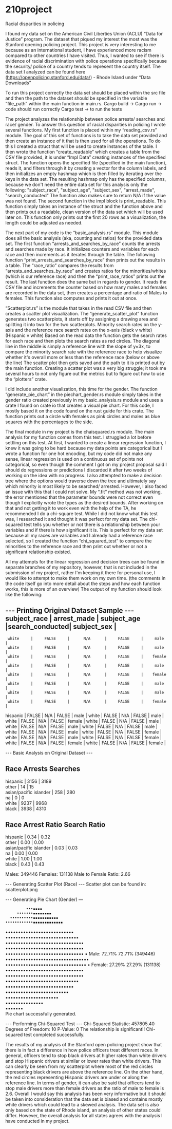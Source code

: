 # 210project

Racial disparities in policing

I found my data set on the American Civil Liberties Union (ACLU) “Data for Justice” program. The dataset that piqued my interest the most was the Stanford opening policing project. This project is very interesting to me because as an international student, I have experienced more racism compared to other countries I have visited. Thus, I wanted to see if there is evidence of racial discrimination with police operations specifically because the security/ police of a country tends to represent the country itself. 
The data set I analyzed can be found here (https://openpolicing.stanford.edu/data/) - Rhode Island under “Data Downloads”

To run this project correctly the data set should be placed within the src file and then the path to the dataset should be specified in the variable “file_path” within the main function in main.rs. 
Cargo build → Cargo run → code should run correctly
Cargo test → to run the tests 

The project analyzes the relationship between police arrests/ searches and race/ gender. To answer this question of racial disparities in policing I wrote several functions. My first function is placed within my “reading_csv.rs” module. The goal of this set of functions is to take the data set provided and then create an instance of it that is then used for all the operations. To do this I created a struct that will be used to create instances of the table. I then wrote the function “create_readable” which creates a table from the CSV file provided, it is under “Impl Data” creating instances of the specified struct. The function opens the specified file (specified in the main function), reads it, and filters through it by creating a vector for the column labels, and then initializes an empty hashmap which is then filled by iterating over the keys in the data set. The resulting hashmap only has the specified columns, because we don't need the entire data set for this analysis only the following: "subject_race", "subject_age", "subject_sex", "arrest_made", "search_conducted" The function also makes sure to return N/A if the value was not found. The second function in the impl block is print_readable. This function simply takes an instance of the struct and the function above and then prints out a readable, clean version of the data set which will be used later on. This function only prints out the first 20 rows as a visualization, the length could be adjusted as needed. 

The next part of my code is the “basic_analysis.rs” module. This module does all the basic analysis (aka, counting and ratios) for the provided data set. The first function “arrests_and_searches_by_race” counts the arrests and searches made by race. It initializes counters and variables for each race and then increments as it iterates through the table. The following function “print_arrests_and_searches_by_race” then prints out the results in a table. The “race_ratio” compares the results from “arrests_and_searches_by_race” and creates ratios for the minorities/whites (which is our reference race) and then the “print_race_ratios” prints out the result. The last function does the same but in regards to gender. It reads the CSV file and increments the counter based on how many males and females are recorded in the data set, then creates a percentage and ratio of Males to females. This function also computes and prints it out at once. 

“Scatterplot.rs” is the module that takes in the read CSV file and then creates a scatter plot visualization. The “generate_scatter_plot” function generates two scatterplots, it starts off by assigning a drawing area and splitting it into two for the two scatterplots. Minority search rates on the y-axis and the reference race search rates on the x-axis (black v white) (Hispanic v white) Based on the read data the function gets the search rates for each race and then plots the search rates as red circles. The diagonal line in the middle is simply a reference line with the slope of y=3x, to compare the minority search rate with the reference race to help visualize whether it's overall more or less than the reference race (below or above the line) The scatter plot then gets saved and the path to it is printed out by the main function. 
Creating a scatter plot was a very big struggle; it took me several hours to not only figure out the metrics but to figure out how to use the “plotters” crate. 

I did include another visualization, this time for the gender. The function “generate_pie_chart” in the piechart_gender.rs module simply takes in the gender ratio created previously in my basic_analysis.rs module and uses a crate I found on crate io that creates a visual pie chart. For this code, I mostly based it on the code found on the rust guide for this crate. The function prints out a circle with females as pink circles and males as blue squares with the percentages to the side. 

The final module in my project is the chaisquared.rs module. The main analysis for my function comes from this test. I struggled a lot before settling on this test. At first, I wanted to create a linear regression function, I knew it was going to be hard because my data points are categorical but I wrote a function for one hot encoding, but my code did not make any sense, linear regression is used on a continuous set of points not categorical, so even though the comment I got on my project proposal said I should do regressions or predictions I discarded it after two weeks of working on the idea with no progress. I also attempted to make a decision tree where the options would traverse down the tree and ultimately say which minority is most likely to be searched/ arrested. However, I also faced an issue with this that I could not solve. My “.fit” method was not working, the error mentioned that the parameter bounds were not correct even though I explicitly wrote the types as the desired bounds. After working on that and not getting it to work even with the help of the TA, he recommended I do a chi-square test. While I did not know what this test was, I researched it and thought it was perfect for my data set. The chi-squared test tells you whether or not there is a relationship between your variables and if there is how significant it is. This is perfect for my data set because all my races are variables and I already had a reference race selected, so I created the function “chi_squared_test” to compare the minorities to the reference race and then print out whether or not a significant relationship existed.

All my attempts for the linear regression and decision trees can be found in separate branches of my repository, however, that is not included in the submission of my project, rather I'm keeping it there for personal use, I would like to attempt to make them work on my own time. 
(the comments in the code itself go into more detail about the steps and how each function works, this is more of an overview) 
The output of my function should look like the following:

--- Printing Original Dataset Sample ---
 subject_race  |  arrest_made  |  subject_age  |search_conducted|  subject_sex  |
--------------------------------------------------------------------------------
     white     |     FALSE     |      N/A      |     FALSE     |     male      |
     white     |     FALSE     |      N/A      |     FALSE     |     male      |
     white     |     FALSE     |      N/A      |     FALSE     |    female     |
     white     |     FALSE     |      N/A      |     FALSE     |     male      |
     white     |     FALSE     |      N/A      |     FALSE     |    female     |
     white     |     FALSE     |      N/A      |     FALSE     |     male      |
     white     |     FALSE     |      N/A      |     FALSE     |     male      |
     white     |     FALSE     |      N/A      |     FALSE     |    female     |
   hispanic    |     FALSE     |      N/A      |     FALSE     |     male      |
     white     |     FALSE     |      N/A      |     FALSE     |     male      |
     white     |     FALSE     |      N/A      |     FALSE     |    female     |
     white     |     FALSE     |      N/A      |     FALSE     |     male      |
     white     |     FALSE     |      N/A      |     FALSE     |     male      |
     white     |     FALSE     |      N/A      |     FALSE     |     male      |
     white     |     FALSE     |      N/A      |     FALSE     |     male      |
     white     |     FALSE     |      N/A      |     FALSE     |    female     |
     white     |     FALSE     |      N/A      |     FALSE     |     male      |
     white     |     FALSE     |      N/A      |     FALSE     |    female     |
     white     |     FALSE     |      N/A      |     FALSE     |    female     |
     white     |     FALSE     |      N/A      |     FALSE     |    female     |

--- Basic Analysis on Original Dataset ---

Race                 Arrests         Searches       
--------------------------------------------------
hispanic                  | 3156       | 3189      
other                     | 14         | 15        
asian/pacific islander    | 258        | 280       
na                        | 0          | 0         
white                     | 9237       | 9968      
black                     | 3938       | 4310      

Race                 Arrest Ratio    Search Ratio   
--------------------------------------------------
hispanic                  | 0.34                 | 0.32                
other                     | 0.00                 | 0.00                
asian/pacific islander    | 0.03                 | 0.03                
na                        | 0.00                 | 0.00                
white                     | 1.00                 | 1.00                
black                     | 0.43                 | 0.43                

Males: 349446
Females: 131138
Male to Female Ratio: 2.66

--- Generating Scatter Plot (Race) ---
Scatter plot can be found in: scatterplot.png

--- Generating Pie Chart (Gender) —

             •••▪▪▪▪               
         •••••••▪▪▪▪▪▪▪▪           
      ••••••••••▪▪▪▪▪▪▪▪▪▪▪        
    ••••••••••••▪▪▪▪▪▪▪▪▪▪▪▪▪      
   •••••••••••••▪▪▪▪▪▪▪▪▪▪▪▪▪▪      
  ••••••••••••••▪▪▪▪▪▪▪▪▪▪▪▪▪▪▪   
 •••••••••••••••▪▪▪▪▪▪▪▪▪▪▪▪▪▪▪▪   
 •••••••••••••••▪▪▪▪▪▪▪▪▪▪▪▪▪▪▪▪   
 •••••••••••••••▪▪▪▪▪▪▪▪▪▪▪▪▪▪▪▪   ▪ Male: 72.71% 72.71% (349446)
••••••••••••••••▪▪▪▪▪▪▪▪▪▪▪▪▪▪▪▪▪  
 •••••••••▪▪▪▪▪▪▪▪▪▪▪▪▪▪▪▪▪▪▪▪▪▪▪   • Female: 27.29% 27.29% (131138)
 ••▪▪▪▪▪▪▪▪▪▪▪▪▪▪▪▪▪▪▪▪▪▪▪▪▪▪▪▪▪   
 ▪▪▪▪▪▪▪▪▪▪▪▪▪▪▪▪▪▪▪▪▪▪▪▪▪▪▪▪▪▪▪   
  ▪▪▪▪▪▪▪▪▪▪▪▪▪▪▪▪▪▪▪▪▪▪▪▪▪▪▪▪▪    
   ▪▪▪▪▪▪▪▪▪▪▪▪▪▪▪▪▪▪▪▪▪▪▪▪▪▪▪     
    ▪▪▪▪▪▪▪▪▪▪▪▪▪▪▪▪▪▪▪▪▪▪▪▪▪      
      ▪▪▪▪▪▪▪▪▪▪▪▪▪▪▪▪▪▪▪▪▪        
         ▪▪▪▪▪▪▪▪▪▪▪▪▪▪▪           
             ▪▪▪▪▪▪▪               
Pie chart successfully generated. 

--- Performing Chi-Squared Test ---
Chi-Squared Statistic: 457805.40
Degrees of Freedom: 10
P-Value: 0
The relationship is significant!!
Chi-squared test completed successfully.


The results of my analysis of the Stanford open policing project show that there is in fact a difference in how police officers treat different races. In general, officers tend to stop black drivers at higher rates than white drivers and stop Hispanic drivers at similar or lower rates than white drivers. This can clearly be seen from my scatterplot where most of the red circles representing black drivers are above the reference line. On the other hand, the red circles representing Hispanic drivers are under or along the reference line. In terms of gender, it can also be said that officers tend to stop male drivers more than female drivers as the ratio of male to female is 2.6. Overall I would say this analysis has been very informative but it should be taken into consideration that the data set is biased and contains mostly white drivers which could lead to a skewed analysis. The data set is also only based on the state of Rhode island, an analysis of other states could differ. However, the overall analysis for all states agrees with the analysis I have conducted in my project.

